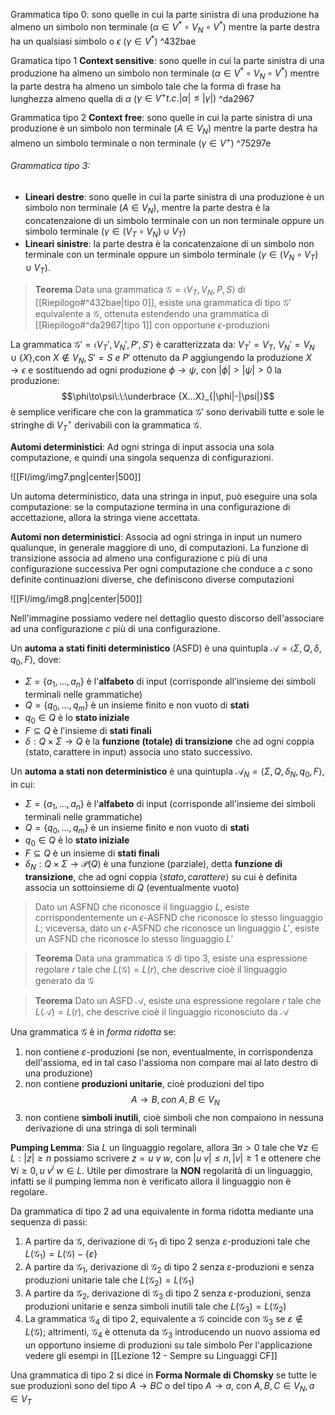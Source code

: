 
Grammatica tipo 0: sono quelle in cui la parte sinistra di una produzione ha almeno un simbolo non terminale ($\alpha \in V^{*} \circ V_{N} \circ V^{*}$) mentre la parte destra ha un qualsiasi simbolo o $\epsilon$ ($\gamma \in V^*$) ^432bae
 
Gramatica tipo 1 **Context sensitive**: sono quelle in cui la parte sinistra di una produzione ha almeno un simbolo non terminale ($\alpha \in V^{*} \circ V_{N} \circ V^{*}$) mentre la parte destra ha almeno un simbolo tale che la forma di frase ha lunghezza almeno quella di $\alpha$ ($\gamma \in V^{+} t.c. |\alpha| \leq |\gamma|$) ^da2967

Grammatica tipo 2 **Context free**: sono quelle in cui la parte sinistra di una produzione è un simbolo non terminale ($A \in V_{N}$) mentre la parte destra ha almeno un simbolo terminale o non terminale ($\gamma \in V^+$) ^75297e

###### Grammatica tipo 3:
- **Lineari destre**: sono quelle in cui la parte sinistra di una produzione è un simbolo non terminale ($A \in V_{N}$), mentre la parte destra è la concatenzaione di un simbolo terminale con un non terminale oppure un simbolo terminale ($\gamma \in (V_{T} \circ V_{N}) \cup V_{T}$)
- **Lineari sinistre**: la parte destra è la concatenzaione di un simbolo non terminale con un terminale oppure un simbolo terminale ($\gamma \in (V_{N} \circ V_{T}) \cup V_{T}$).


>**Teorema** 
>Data una grammatica $\mathcal G=\langle V_T,V_N,P,S\rangle$ di [[Riepilogo#^432bae|tipo 0]], esiste una grammatica di tipo $\mathcal G'$ equivalente a $\mathcal G$, ottenuta estendendo una grammatica di [[Riepilogo#^da2967|tipo 1]] con opportune $\epsilon$-produzioni

La grammatica $\mathcal G'=\langle V_T',V_N',P',S'\rangle$ è caratterizzata da: $V_T'=V_T,\:V_N'=V_N\cup\lbrace X\rbrace$,con $X\not\in V_N,S'=S\:e\:P'$ ottenuto da $P$ aggiungendo la produzione $X\to\epsilon$ e sostituendo ad ogni produzione $\phi\to\psi$, con $|\phi|\gt|\psi|\gt 0$ la produzione:
$$\phi\to\psi\:\:\underbrace {X...X}_{|\phi|-|\psi|}$$
è semplice verificare che con la grammatica $\mathcal G'$ sono derivabili tutte e sole le stringhe di $V_{T}^\star$ derivabili con la grammatica $\mathcal G$.


**Automi deterministici**: Ad ogni stringa di input associa una sola computazione, e quindi una singola sequenza di configurazioni.

![[FI/img/img7.png|center|500]]

Un automa deterministico, data una stringa in input, può eseguire una sola computazione: se la computazione termina in una configurazione di accettazione, allora la stringa viene accettata.


**Automi non deterministici**: Associa ad ogni stringa in input un numero qualunque, in generale maggiore di uno, di computazioni.
La funzione di transizione associa ad almeno una configurazione c più di una configurazione successiva
Per ogni computazione che conduce a $c$ sono definite continuazioni diverse, che definiscono diverse computazioni

![[FI/img/img8.png|center|500]]

Nell'immagine possiamo vedere nel dettaglio questo discorso dell'associare ad una configurazione $c$ più di una configurazione.


Un **automa a stati finiti deterministico** (ASFD) è una quintupla $\mathcal A=\langle\Sigma,Q,\delta,q_0,F\rangle$, dove:
- $\Sigma=\lbrace a_1,...,a_n\rbrace$ è l'**alfabeto** di input (corrisponde all'insieme dei simboli terminali nelle grammatiche)
- $Q=\lbrace q_0,...,q_m\rbrace$ è un insieme finito e non vuoto di **stati**
- $q_0\in Q$ è lo **stato iniziale**
- $F\subseteq Q$ è l'insieme di **stati finali**
- $\delta:Q\times\Sigma\to Q$ è la **funzione (totale) di transizione** che ad ogni coppia $\langle\text{stato},\text{carattere in input}\rangle$ associa uno stato successivo.


Un **automa a stati non deterministico** è una quintupla $\mathcal A_N=\langle\Sigma,Q,\delta_N,q_0,F\rangle$, in cui:
- $\Sigma=\lbrace a_1,...,a_n\rbrace$ è l'**alfabeto** di input (corrisponde all'insieme dei simboli terminali nelle grammatiche)
- $Q=\lbrace q_0,...,q_m\rbrace$ è un insieme finito e non vuoto di **stati**
- $q_0\in Q$ è lo **stato iniziale**
- $F\subseteq Q$ è un insieme di **stati finali**
- $\delta_N:Q\times\Sigma\to\mathcal P(Q)$ è una funzione (parziale), detta **funzione di transizione**, che ad ogni coppia $\langle stato,carattere\rangle$ su cui è definita associa un sottoinsieme di $Q$ (eventualmente vuoto)


>Dato un ASFND che riconosce il linguaggio $L$, esiste corrispondentemente un $\epsilon$-ASFND che riconosce lo stesso linguaggio $L$; viceversa, dato un $\epsilon$-ASFND che riconosce un linguaggio $L'$, esiste un ASFND che riconosce lo stesso linguaggio $L'$


>**Teorema**
>Data una grammatica $\mathcal G$ di tipo 3, esiste una espressione regolare $r$ tale che $L(\mathcal G)=L(r)$, che descrive cioè il linguaggio generato da $\mathcal G$


>**Teorema**
>Dato un ASFD $\mathcal A$, esiste una espressione regolare $r$ tale che $L(\mathcal A)=L(r)$, che descrive cioè il linguaggio riconosciuto da $\mathcal A$


Una grammatica $\mathcal G$ è in _forma ridotta_ se:
1. non contiene $\varepsilon$-produzioni (se non, eventualmente, in corrispondenza dell'assioma, ed in tal caso l'assioma non compare mai al lato destro di una produzione)
2. non contiene **produzioni unitarie**, cioè produzioni del tipo $$A\to B, con\:A,B\in V_N$$
3. non contiene **simboli inutili**, cioè simboli che non compaiono in nessuna derivazione di una stringa di soli terminali


**Pumping Lemma**: Sia $L$ un linguaggio regolare, allora $\exists n\gt 0$ tale che $\forall z\in L:|z|\geq n$ possiamo scrivere $z=u\:v\:w$, con $|u\:v|\leq n,|v|\geq1$ e ottenere che $\forall i\geq0, u\:v^i\:w\in L$. Utile per dimostrare la **NON** regolarità di un linguaggio, infatti se il pumping lemma non è verificato allora il linguaggio non è regolare.


Da grammatica di tipo 2 ad una equivalente in forma ridotta mediante una sequenza di passi:
1. A partire da $\mathcal G$, derivazione di $\mathcal G_1$ di tipo 2 senza $\varepsilon$-produzioni tale che $L(\mathcal G_1)=L(\mathcal G)-\lbrace\varepsilon\rbrace$
2. A partire da $\mathcal G_1$, derivazione di $\mathcal G_2$ di tipo 2 senza $\varepsilon$-produzioni e senza produzioni unitarie tale che $L(\mathcal G_2)=L(\mathcal G_1)$
3. A partire da $\mathcal G_2$, derivazione di $\mathcal G_3$ di tipo 2 senza $\varepsilon$-produzioni, senza produzioni unitarie e senza simboli inutili tale che $L(\mathcal G_3)=L(\mathcal G_2)$
4. La grammatica $\mathcal G_4$ di tipo 2, equivalente a $\mathcal G$ coincide con $\mathcal G_3$ se $\varepsilon\not\in L(\mathcal G)$; altrimenti, $\mathcal G_4$ è ottenuta da $\mathcal G_3$ introducendo un nuovo assioma ed un opportuno insieme di produzioni su tale simbolo
Per l'applicazione vedere gli esempi in [[Lezione 12 - Sempre su Linguaggi CF]]


Una grammatica di tipo 2 si dice in **Forma Normale di Chomsky** se tutte le sue produzioni sono del tipo $A\to BC$ o del tipo $A\to a$, con $A,B,C\in V_N,a\in V_T$